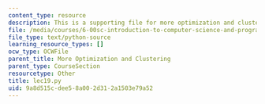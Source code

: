 ```yaml
---
content_type: resource
description: This is a supporting file for more optimization and clustering.
file: /media/courses/6-00sc-introduction-to-computer-science-and-programming-spring-2011/9a8d515cdee58a002d312a1503e79a52_lec19.py
file_type: text/python-source
learning_resource_types: []
ocw_type: OCWFile
parent_title: More Optimization and Clustering
parent_type: CourseSection
resourcetype: Other
title: lec19.py
uid: 9a8d515c-dee5-8a00-2d31-2a1503e79a52
---
```

